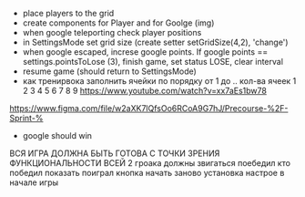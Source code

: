 - place players to the grid
- create components for Player and for Goolge (img)
- when google teleporting check player positions 
- in SettingsMode set grid size (create setter setGridSize(4,2), 'change')
- when google escaped, increse google points. If google points == settings.pointsToLose (3), finish game, set status LOSE, clear interval
- resume game (should return to SettingsMode)
- как тренирвока заполнить ячейки по порядку от 1 до .. кол-ва ячеек
1 2 3
4 5 6
7 8 9
https://www.youtube.com/watch?v=xx7aEs1bw78

https://www.figma.com/file/w2aXK7lQfsOo6RCoA9G7hJ/Precourse-%2F-Sprint-%

- google should win

ВСЯ ИГРА ДОЛЖНА БЫТЬ ГОТОВА С ТОЧКИ ЗРЕНИЯ ФУНКЦИОНАЛЬНОСТИ ВСЕЙ
2 гроака должны звигаться
поебедил кто победил показать
поиграл
кнопка начать заново
установка настрое в начале игры